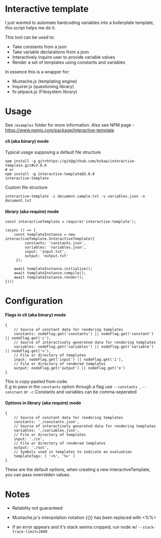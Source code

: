 # Interactive template
I just wanted to automate hardcoding variables into a boilerplate template, this script helps me do it.

This tool can be used to:
- Take constants from a json
- Take variable declarations from a json
- Interactively inquire user to provide variable values
- Render a set of templates using constants and variables

In essence this is a wrapper for:
- Mustache.js (templating engine)
- Inquirer.js (questioning library)
- fs-jetpack.js (Filesystem library)

# Usage
See `/examples` folder for more information.
Also see NPM page - https://www.npmjs.com/package/interactive-template

#### cli (aka binary) mode
Typical usage supposing a default file structure
```
npm install -g git+https://git@github.com/kshaa/interactive-template.git#v3.0.0
# or
npm install -g interactive-template@3.0.0
interactive-template
```

Custom file structure
```
interactive-template -i document.sample.txt -v variables.json -o document.txt
```

#### library (aka require) mode
```
const interactiveTemplate = require('interactive-template');

(async () => {
    const templateInstance = new interactiveTemplate.InteractiveTemplate({
         constants: 'constants.json',
         variables: 'variables.json',
         input: 'input.txt',
         output: 'output.txt'
     });
     
    await templateInstance.initialize();
    await templateInstance.compile();
    await templateInstance.render();
})()
```

# Configuration
#### Flags in cli (aka binary) mode
```
{
    // Source of constant data for rendering templates
    constants: nodeFlag.get('constants') || nodeFlag.get('constant') || nodeFlag.get('c'),
    // Source of interactively generated data for rendering templates
    variables: nodeFlag.get('variables') || nodeFlag.get('variable') || nodeFlag.get('v'),
    // File or directory of templates
    input: nodeFlag.get('input') || nodeFlag.get('i'),
    // File or directory of rendered templates
    output: nodeFlag.get('output') || nodeFlag.get('o')
}
```
This is copy-pasted from code.    
E.g to pass in the `constants` option through a flag use `--constants `, `--constant` or `-c`
Constants and variables can be comma-seperated  

#### Options in library (aka require) mode
```
{
    // Source of constant data for rendering templates
    constants: './constants.json',
    // Source of interactively generated data for rendering templates
    variables: './variables.json',
    // File or directory of templates
    input: './in',
    // File or directory of rendered templates
    output: './out',
    // Symbols used in templates to indicate an evaluation
    templateTags: [ '<%', '%>' ]
}
```
These are the default options, when creating a new InteractiveTemplate, you can pass overridden values.

# Notes
- Reliablity not guaranteed   
  
    
- Mustache.js's interpolation notation {{}} has been replaced with <%%>
- If an error appears and it's stack seems cropped, run node w/ `--stack-trace-limit=1000`  